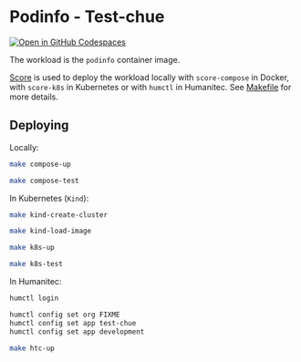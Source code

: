 # Podinfo - Test-chue

[![Open in GitHub Codespaces](https://github.com/codespaces/badge.svg)](https://codespaces.new/htc-kubecon-na-2024/test-chue)

The workload is the `podinfo` container image.

[Score](https://score.dev/) is used to deploy the workload locally with `score-compose` in Docker, with `score-k8s` in Kubernetes or with `humctl` in Humanitec. See [Makefile](Makefile) for more details.

## Deploying

Locally:
```bash
make compose-up

make compose-test
```

In Kubernetes (`Kind`):
```bash
make kind-create-cluster

make kind-load-image

make k8s-up

make k8s-test
```

In Humanitec:
```bash
humctl login

humctl config set org FIXME
humctl config set app test-chue
humctl config set app development

make htc-up
```
